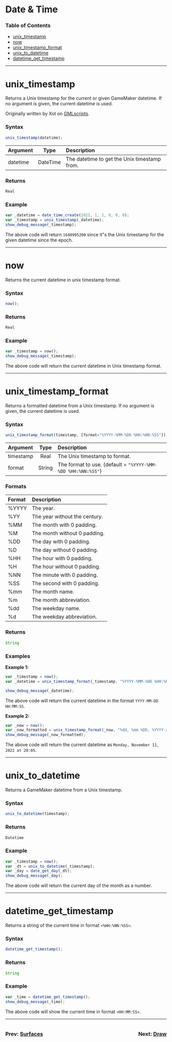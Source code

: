 # Date & Time
### Table of Contents
- [unix_timestamp](#unix_timestamp)
- [now](#now)
- [unix_timestamp_format](#unix_timestamp_format)
- [unix_to_datetime](#unix_to_datetime)
- [datetime_get_timestamp](#datetime_get_timestamp)

---
# unix_timestamp
Returns a Unix timestamp for the current or given GameMaker datetime. If no argument is given, the current datetime is used.

Originally written by Xot on [GMLscripts](https://www.gmlscripts.com/script/unix_timestamp).

### Syntax
  ```js
  unix_timestamp(datetime);
  ```

| Argument | Type | Description |
| :--- | :---: | :--- |
| datetime | DateTime | The datetime to get the Unix timestamp from. |
### Returns
  ```js
  Real
  ```

### Example
```js
var _datetime = date_time_create(2022, 1, 1, 0, 0, 0);
var _timestamp = unix_timestamp(_datetime);
show_debug_message(_timestamp);
```

The above code will return `1640995200` since it"s the Unix timestamp for the given datetime since the epoch.

---

# now
Returns the current datetime in unix timestamp format.

### Syntax
  ```js
  now();
  ```

### Returns
  ```js
  Real
  ```

### Example
```js
var _timestamp = now();
show_debug_message(_timestamp);
```

The above code will return the current datetime in Unix timestamp format.

---

# unix_timestamp_format
Returns a formatted datetime from a Unix timestamp. If no argument is given, the current datetime is used.

### Syntax
  ```js
  unix_timestamp_format(timestamp, [format="%YYYY-%MM-%DD %HH:%NN:%SS"]);
  ```

| Argument | Type | Description |
| :--- | :---: | :--- |
| timestamp | Real | The Unix timestamp to format. |
| format | String | The format to use. (default = `"%YYYY-%MM-%DD %HH:%NN:%SS"`) |

### Formats
| Format | Description |
| :--- | :--- |
| %YYYY | The year. |
| %YY | The year without the century. |
| %MM | The month with 0 padding. |
| %M | The month without 0 padding. |
| %DD | The day with 0 padding. |
| %D | The day without 0 padding. |
| %HH | The hour with 0 padding. |
| %H | The hour without 0 padding. |
| %NN | The minute with 0 padding. |
| %SS | The second with 0 padding. |
| %mm | The month name. |
| %m | The month abbreviation. |
| %dd | The weekday name. |
| %d | The weekday abbreviation. |


### Returns
  ```js
  String
  ```

### Examples
**Example 1:**
```js
var _timestamp = now();
var _datetime = unix_timestamp_format(_timestamp, "%YYYY-%MM-%DD %HH:%NN:%SS");

show_debug_message(_datetime);
```

The above code will return the current datetime in the format `YYYY-MM-DD HH:MM:SS`.

**Example 2:**
```js
var _now = now();
var _now_formatted = unix_timestamp_format(_now, "%dd, %mm %DD, %YYYY at %HH:%NN");
show_debug_message(_now_formatted);
```

The above code will return the current datetime as `Monday, November 11, 2022 at 20:05`.

---

# unix_to_datetime
Returns a GameMaker datetime from a Unix timestamp.

### Syntax
  ```js
  unix_to_datetime(timestamp);
  ```

### Returns
  ```js
  Datetime
  ```

### Example
```js
var _timestamp = now();
var _dt = unix_to_datetime(_timestamp);
var _day = date_get_day(_dt);
show_debug_message(_day);
```

The above code will return the current day of the month as a number.

---

# datetime_get_timestamp
Returns a string of the current time in format `<%HH:%NN:%SS>`.

### Syntax
  ```js
  datetime_get_timestamp();
  ```

### Returns
  ```js
  String
  ```

### Example
```js
var _time = datetime_get_timestamp();
show_debug_message(_time);
```

The above code will show the current time in format `<HH:MM:SS>`.

---

<div style="display: flex; justify-content: space-between; align-items: center;">
  <div style="text-align: left; width: 50%">
    <h3>
      Prev: 
      <a href="Surfaces.md">Surfaces</a>
    </h3>
  </div>

  <div style="text-align: right; width: 50%">
    <h3>
      Next: 
      <a href="Draw.md">Draw</a>
    </h3>
  </div>

</div>